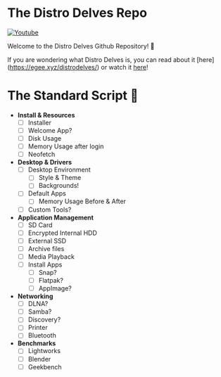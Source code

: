 # The Distro Delves Repo

[![Youtube](https://img.shields.io/badge/Egee-Youtube-e62117.svg)](https://www.youtube.com/c/Egeeirl)

Welcome to the Distro Delves Github Repository! 👋

If you are wondering what Distro Delves is, you can read about it [here] (https://egee.xyz/distrodelves/) or watch it [here](https://www.youtube.com/playlist?list=PLTGHiAlif1EhJg9ALaTYWgxubCVAJJGlm)!

# The Standard Script 📜

- **Install & Resources**
  - [ ] Installer
  - [ ] Welcome App?
  - [ ] Disk Usage
  - [ ] Memory Usage after login
  - [ ] Neofetch
- **Desktop & Drivers**
  - [ ] Desktop Environment
    - [ ] Style & Theme
    - [ ] Backgrounds!
  - [ ] Default Apps
    - [ ] Memory Usage Before & After
  - [ ] Custom Tools?
- **Application Management**
  - [ ] SD Card
  - [ ] Encrypted Internal HDD
  - [ ] External SSD
  - [ ] Archive files
  - [ ] Media Playback
  - [ ] Install Apps
    - [ ] Snap?
    - [ ] Flatpak?
    - [ ] AppImage?
- **Networking**
  - [ ] DLNA?
  - [ ] Samba?
  - [ ] Discovery?
  - [ ] Printer
  - [ ] Bluetooth
- **Benchmarks**
  - [ ] Lightworks
  - [ ] Blender
  - [ ] Geekbench
